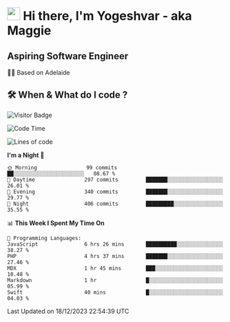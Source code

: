 <h1><img src="https://emojis.slackmojis.com/emojis/images/1531849430/4246/blob-sunglasses.gif?1531849430" width="30"/> Hi there, I'm Yogeshvar - aka Maggie</h1>

## Aspiring Software Engineer
🏂🏻  Based on Adelaide 

## 🛠 When & What do I code ?  

![Visitor Badge](https://visitor-badge.feriirawann.repl.co?username=yogeshvar&repo=yogeshvar&label=Visitors&style=plastic&color=%23457BFF&contentType=svg)

<!--START_SECTION:waka-->
![Code Time](http://img.shields.io/badge/Code%20Time-2%2C430%20hrs%2049%20mins-blue)

![Lines of code](https://img.shields.io/badge/From%20Hello%20World%20I%27ve%20Written-4.0%20million%20lines%20of%20code-blue)

**I'm a Night 🦉** 

```text
🌞 Morning                99 commits          ██░░░░░░░░░░░░░░░░░░░░░░░   08.67 % 
🌆 Daytime                297 commits         ███████░░░░░░░░░░░░░░░░░░   26.01 % 
🌃 Evening                340 commits         ███████░░░░░░░░░░░░░░░░░░   29.77 % 
🌙 Night                  406 commits         █████████░░░░░░░░░░░░░░░░   35.55 % 
```


📊 **This Week I Spent My Time On** 

```text
💬 Programming Languages: 
JavaScript               6 hrs 26 mins       ██████████░░░░░░░░░░░░░░░   38.27 % 
PHP                      4 hrs 37 mins       ███████░░░░░░░░░░░░░░░░░░   27.46 % 
MDX                      1 hr 45 mins        ███░░░░░░░░░░░░░░░░░░░░░░   10.48 % 
Markdown                 1 hr                █░░░░░░░░░░░░░░░░░░░░░░░░   05.99 % 
Swift                    40 mins             █░░░░░░░░░░░░░░░░░░░░░░░░   04.03 % 
```


 Last Updated on 18/12/2023 22:54:39 UTC
<!--END_SECTION:waka-->
